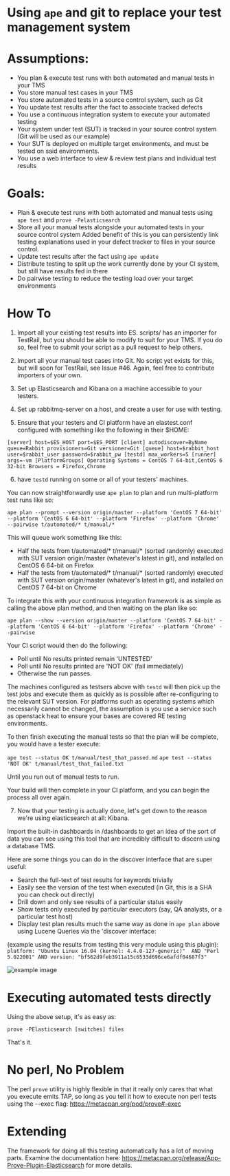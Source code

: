 # Using `ape` and git to replace your test management system

Assumptions:
=============

* You plan & execute test runs with both automated and manual tests in your TMS
* You store manual test cases in your TMS
* You store automated tests in a source control system, such as Git
* You update test results after the fact to associate tracked defects
* You use a continuous integration system to execute your automated testing
* Your system under test (SUT) is tracked in your source control system (Git will be used as our example)
* Your SUT is deployed on multiple target environments, and must be tested on said environments.
* You use a web interface to view & review test plans and individual test results

Goals:
======

* Plan & execute test runs with both automated and manual tests using `ape test` and `prove -Pelasticsearch`
* Store all your manual tests alongside your automated tests in your source control system
    Added benefit of this is you can persistently link testing explanations used in your defect tracker to files in your source control.
* Update test results after the fact using `ape update`
* Distribute testing to split up the work currently done by your CI system, but still have results fed in there
* Do pairwise testing to reduce the testing load over your target environments

How To
=======

1. Import all your existing test results into ES.
    scripts/ has an importer for TestRail, but you should be able to modify to suit for your TMS.
    If you do so, feel free to submit your script as a pull request to help others.

2. Import all your manual test cases into Git.
    No script yet exists for this, but will soon for TestRail, see Issue #46.
    Again, feel free to contribute importers of your own.

3. Set up Elasticsearch and Kibana on a machine accessible to your testers.

4. Set up rabbitmq-server on a host, and create a user for use with testing.

5. Ensure that your testers and CI platform have an elastest.conf configured with something like the following in their $HOME:

`[server]
host=$ES_HOST
port=$ES_PORT
[client]
autodiscover=ByName
queue=Rabbit
provisioners=Git
versioner=Git
[queue]
host=$rabbit_host
user=$rabbit_user
password=$rabbit_pw
[testd]
max_workers=5
[runner]
args=-vm
[PlatformGroups]
Operating Systems = CentOS 7 64-bit,CentOS 6 32-bit
Browsers = Firefox,Chrome`

6. have `testd` running on some or all of your testers' machines.

You can now straightforwardly use `ape plan` to plan and run multi-platform test runs like so:

`ape plan --prompt --version origin/master --platform 'CentOS 7 64-bit' --platform 'CentOS 6 64-bit' --platform 'Firefox' --platform 'Chrome' --pairwise t/automated/* t/manual/*`

This will queue work something like this:

* Half the tests from t/automated/* t/manual/* (sorted randomly) executed with SUT version origin/master (whatever's latest in git), and installed on CentOS 6 64-bit on Firefox
* Half the tests from t/automated/* t/manual/* (sorted randomly) executed with SUT version origin/master (whatever's latest in git), and installed on CentOS 7 64-bit on Chrome

To integrate this with your continuous integration framework is as simple as calling the above plan method, and then waiting on the plan like so:

`ape plan --show --version origin/master --platform 'CentOS 7 64-bit' --platform 'CentOS 6 64-bit' --platform 'Firefox' --platform 'Chrome' --pairwise`

Your CI script would then do the following:
* Poll until No results printed remain 'UNTESTED'
* Poll until No results printed are 'NOT OK' (fail immediately)
* Otherwise the run passes.

The machines configured as testsers above with `testd` will then pick up the test jobs and execute them as quickly as is possible after re-configuring to the relevant SUT version.
For platforms such as operating systems which necessarily cannot be changed, the assumption is you use a service such as openstack heat to ensure your bases are covered RE testing environments.

To then finish executing the manual tests so that the plan will be complete, you would have a tester execute:

`ape test --status OK t/manual/test_that_passed.md`
`ape test --status 'NOT OK' t/manual/test_that_failed.txt`

Until you run out of manual tests to run.

Your build will then complete in your CI platform, and you can begin the process all over again.

7. Now that your testing is actually done, let's get down to the reason we're using elasticsearch at all: Kibana.

Import the built-in dashboards in /dashboards to get an idea of the sort of data you can see using this tool that are incredibly difficult to discern using a database TMS.

Here are some things you can do in the discover interface that are super useful:

* Search the full-text of test results for keywords trivially
* Easily see the version of the test when executed (in Git, this is a SHA you can check out directly)
* Drill down and only see results of a particular status easily
* Show tests only executed by particular executors (say, QA analysts, or a particular test host)
* Display test plan results much the same way as done in `ape plan` above using Lucene Queries via the 'discover interface:

(example using the results from testing this very module using this plugin):
`platform: "Ubuntu Linux 16.04 (kernel: 4.4.0-127-generic)"  AND "Perl 5.022001" AND version: "bf562d9feb3911a15c6533d696ce6afdf04687f3"`

<img src="https://github.com/teodesian/App-Prove-Elasticsearch/blob/master/doc/img/kibana_example.png" alt="example image" />

Executing automated tests directly
===================================

Using the above setup, it's as easy as:

`prove -PElasticsearch [switches] files`

That's it.

No perl, No Problem
====================
The perl `prove` utility is highly flexible in that it really only cares that what you execute emits TAP, so long as you tell it how to execute non perl tests using the --exec flag:
https://metacpan.org/pod/prove#-exec

Extending
==========
The framework for doing all this testing automatically has a lot of moving parts.
Examine the documentation here: https://metacpan.org/release/App-Prove-Plugin-Elasticsearch
for more details.
